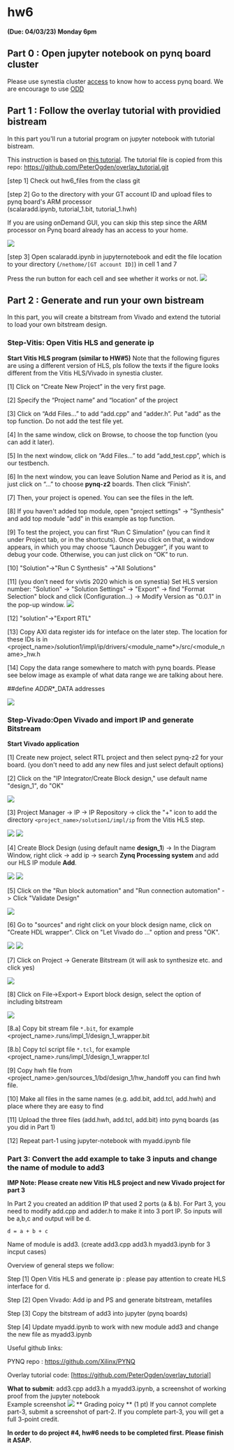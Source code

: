 # hw6

**(Due: 04/03/23) Monday 6pm**




## Part 0 : Open jupyter notebook on pynq board cluster


Please use synestia cluster [access](https://github.com/gt-cs3220/gt-cs3220.github.io/blob/master/Spring_2023/synestia_cluster_access.md) to know how to access pynq board. 
We are encourage to use [ODD](https://github.com/gt-cs3220/gt-cs3220.github.io/blob/master/Spring_2023/synestia_cluster_access.md#using-open-ondemand-ood) 


## Part 1 : Follow the overlay tutorial with providied bistream  

In this part you'll run a tutorial program on jupyter notebook with tutorial bistream.

This instruction is based on [this tutorial](https://pynq.readthedocs.io/en/v2.0/overlay_design_methodology/overlay_tutorial.html). 
The tutorial file is copied from this repo: https://github.com/PeterOgden/overlay_tutorial.git 


[step 1] Check out hw6_files from the class git

[step 2] Go to the directory with your GT account ID and upload files to pynq board's ARM processor  
(scalaradd.ipynb, tutorial_1.bit, tutorial_1.hwh) 

If you are using onDemand GUI, you can skip this step since the ARM processor on Pynq board already has an access to your home. 

<img src="figs/hw6/jupyter0.png">

[step 3] Open scalaradd.ipynb in jupyternotebook and edit the file location to your directory (```/nethome/[GT account ID]```) in cell 1 and 7
 
Press the run button for each cell and see whether it works or not. 
<img src="figs/hw6/output_jupyter.png">

## Part 2 : Generate and run your own bistream
In this part, you will create a bitstream from Vivado and extend the tutorial to load your own bitstream design. 

### Step-Vitis: Open Vitis HLS and generate ip


**Start Vitis HLS program (similar to HW#5)**
Note that the following figures are using a different version of HLS, pls follow the texts if the figure looks different from the Vitis HLS/Vivado in synestia cluster.

[1] Click on “Create New Project” in the very first page.

[2] Specify the “Project name” and “location” of the project

[3] Click on “Add Files…” to add “add.cpp” and “adder.h”. Put "add" as the top function. Do not add the test file yet.

[4] In the same window, click on Browse, to choose the top function (you can add it later).

[5] In the next window, click on “Add Files…” to add “add_test.cpp”, which is our testbench.

[6] In the next window, you can leave Solution Name and Period as it is, and just click on “…” to choose **pynq-z2** boards. Then click “Finish”.

[7] Then, your project is opened. You can see the files in the left. 

[8] If you haven't added top module, open "project settings" -> "Synthesis" and add top module "add" in this example as top function. 

[9] To test the project, you can first “Run C Simulation” (you can find it under Project tab, or in the shortcuts). Once you click on that, a window appears, in which you may choose “Launch Debugger”, if you want to debug your code. Otherwise, you can just click on “OK” to run.

[10] "Solution"->"Run C Synthesis" ->"All Solutions"

[11] (you don't need for vivtis 2020 which is on synestia) Set HLS version number: "Solution" -> "Solution Settings" -> "Export" -> find "Format Selection" block and click (Configuration...) -> Modify Version as "0.0.1" in the pop-up window.
<img src="figs/hw6/hls_version.png">

[12] "solution"->"Export RTL"   

[13] Copy AXI data register ids for inteface on the later step. The location for these IDs is in <project_name>/solution1/impl/ip/drivers/<module_name*>/src/<module_name>_hw.h

[14] Copy the data range somewhere to match with pynq boards. Please see below image as example of what data range we are talking about here. 

##define  _ADDR_*_DATA addresses 

<img src="figs/hw6/address.png"> 


### Step-Vivado:Open Vivado and import IP and generate Bitstream

**Start Vivado application**

[1] Create new project, select RTL project and then select pynq-z2 for your board. (you don't need to add any new files and just select default options)

[2] Click on the "IP Integrator/Create Block design," use default name "design_1", do "OK"

<img src="figs/hw6/setting.png">

[3] Project Manager -> IP -> IP Repository -> click the "+" icon to add the directory ```<project_name>/solution1/impl/ip``` from the Vitis HLS step. 

<img src="figs/hw6/ipsetting.png">

<img src="figs/hw6/ipadd.png">

[4] Create Block Design (using default name **design_1**) -> In the Diagram Window, right click -> add ip -> search **Zynq Processing system** and add our HLS IP module **Add**.

<img src="figs/hw6/add_diagram.png">



<img src="figs/hw6/add_ps.png"> 

[5] Click on the "Run block automation" and "Run connection automation" -> Click "Validate Design"

<img src="figs/hw6/connection.png">

[6] Go to "sources" and right click on your block design name, click on "Create HDL wrapper". Click on "Let Vivado do ..." option and press "OK". 

<img src="figs/hw6/addhwwrapp.png">

<img src="figs/hw6/addhwwrapp-2.png">

[7] Click on Project -> Generate Bitstream (it will ask to synthesize etc. and click yes) 

<img src="figs/hw6/menu_bit.png">

[8] Click on File->Export-> Export block design, select the option of including bitstream 

<img src="figs/hw6/export_bit.png"> 


[8.a] Copy bit stream file ```*.bit```, for example <project_name>.runs/impl_1/design_1_wrapper.bit 


[8.b] Copy tcl script file ```*.tcl```, for example <project_name>.runs/impl_1/design_1_wrapper.tcl 

[9] Copy hwh file from <project_name>.gen/sources_1/bd/design_1/hw_handoff
you can find hwh file. 

[10] Make all files in the same names (e.g. add.bit, add.tcl, add.hwh) and place where they are easy to find  

[11] Upload the three files (add.hwh, add.tcl, add.bit) into pynq boards (as you did in Part 1)

[12] Repeat part-1 using jupyter-notebook with myadd.ipynb file   



### Part 3: Convert the add example to take 3 inputs and change the name of module to add3

**IMP Note: Please create new Vitis HLS project and new Vivado project for part 3**

In Part 2 you created an addition IP that used 2 ports (a & b). For Part 3, you need to modify add.cpp and adder.h to make it into 3 port IP. So inputs will be a,b,c and output will be d.

```d = a + b + c```

Name of module is add3. (create add3.cpp add3.h myadd3.ipynb for 3 incput cases) 

Overview of general steps we follow:

Step [1] Open Vitis HLS and generate ip  : please pay attention to create HLS interface for d. 

Step [2] Open Vivado: Add ip and PS and generate bitstream, metafiles  

Step [3] Copy the bitstream of add3 into jupyter (pynq boards) 

Step [4] Update myadd.ipynb to work with new module add3 and change the new file as myadd3.ipynb 

Useful github links: 

PYNQ repo : https://github.com/Xilinx/PYNQ

Overlay tutorial code:  [https://github.com/PeterOgden/overlay_tutorial]




**What to submit**:  add3.cpp add3.h a myadd3.ipynb, a screenshot of working proof from the jupyter notebook  
Example screenshot 
<img src="figs/hw6/hw6_answer.png">
** Grading poicy ** 
(1 pt) If you cannot complete part-3, submit a screenshot of part-2. 
If you complete part-3, you will get a full 3-point credit. 

**In order to do project #4, hw#6 needs to be completed first. Please finish it ASAP.**

